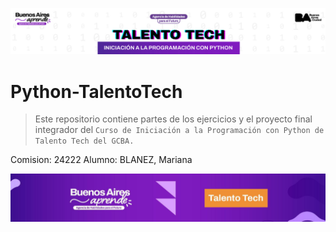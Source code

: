 ![Talento Tech](./img/python.jpg)

# Python-TalentoTech

> Este repositorio contiene partes de los ejercicios y el proyecto final integrador del `Curso de Iniciación a la Programación con Python de Talento Tech del GCBA.` 

Comision: 24222
Alumno: BLANEZ, Mariana

![Talento Tech](./img/Talentotech.png)
